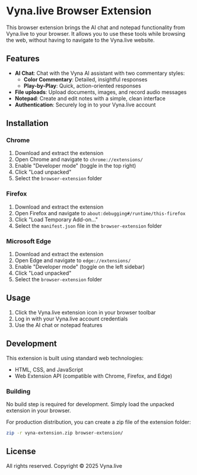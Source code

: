 # Vyna.live Browser Extension

This browser extension brings the AI chat and notepad functionality from Vyna.live to your browser. It allows you to use these tools while browsing the web, without having to navigate to the Vyna.live website.

## Features

- **AI Chat**: Chat with the Vyna AI assistant with two commentary styles:
  - **Color Commentary**: Detailed, insightful responses
  - **Play-by-Play**: Quick, action-oriented responses
- **File uploads**: Upload documents, images, and record audio messages
- **Notepad**: Create and edit notes with a simple, clean interface
- **Authentication**: Securely log in to your Vyna.live account

## Installation

### Chrome

1. Download and extract the extension
2. Open Chrome and navigate to `chrome://extensions/`
3. Enable "Developer mode" (toggle in the top right)
4. Click "Load unpacked"
5. Select the `browser-extension` folder

### Firefox

1. Download and extract the extension
2. Open Firefox and navigate to `about:debugging#/runtime/this-firefox`
3. Click "Load Temporary Add-on..."
4. Select the `manifest.json` file in the `browser-extension` folder

### Microsoft Edge

1. Download and extract the extension
2. Open Edge and navigate to `edge://extensions/`
3. Enable "Developer mode" (toggle on the left sidebar)
4. Click "Load unpacked"
5. Select the `browser-extension` folder

## Usage

1. Click the Vyna.live extension icon in your browser toolbar
2. Log in with your Vyna.live account credentials
3. Use the AI chat or notepad features

## Development

This extension is built using standard web technologies:

- HTML, CSS, and JavaScript
- Web Extension API (compatible with Chrome, Firefox, and Edge)

### Building

No build step is required for development. Simply load the unpacked extension in your browser.

For production distribution, you can create a zip file of the extension folder:

```bash
zip -r vyna-extension.zip browser-extension/
```

## License

All rights reserved. Copyright © 2025 Vyna.live
